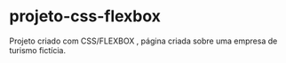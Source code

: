 # projeto-css-flexbox
Projeto criado com CSS/FLEXBOX , página criada sobre uma empresa de turismo fictícia.
